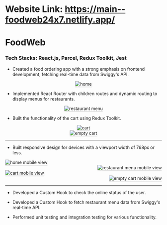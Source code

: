 # Website Link: https://main--foodweb24x7.netlify.app/

# FoodWeb

### Tech Stacks: React.js, Parcel, Redux Toolkit, Jest


* Created a food ordering app with a strong emphasis on frontend development, fetching real-time data from Swiggy's API.

<div style="text-align: center;">
    <img src="https://github.com/Sumeettt/FoodWeb/blob/main/assets/Home.png" alt="home" style="max-width:70%;box-shadow:0 2.8px 2.2px rgba(0, 0, 0, 0.12)" />
</div>

* Implemented React Router with children routes and dynamic routing to display menus for restaurants.

<div style="text-align: center;">
    <img src="https://github.com/Sumeettt/FoodWeb/blob/main/assets/RestaurantMenu.png" alt="restaurant menu" style="max-width:70%;box-shadow:0 2.8px 2.2px rgba(0, 0, 0, 0.12)" />
</div>

* Built the functionality of the cart using Redux Toolkit.

<div style="text-align: center;">
    <img src="https://github.com/Sumeettt/FoodWeb/blob/main/assets/Cart.png" alt="cart" style="max-width:70%;box-shadow:0 2.8px 2.2px rgba(0, 0, 0, 0.12)" />
</div>


<div style="text-align: center;">
    <img src="https://github.com/Sumeettt/FoodWeb/blob/main/assets/CartEmpty.png" alt="empty cart" style="max-width:70%;box-shadow:0 2.8px 2.2px rgba(0, 0, 0, 0.12)" />
</div>


-----------------


* Built responsive design for devices with a viewport width of 768px or less.

<div style="text-align: left;">
    <img src="https://github.com/Sumeettt/FoodWeb/blob/main/assets/HomeMobileView.png" alt="home mobile view" style="max-width:70%;box-shadow:0 2.8px 2.2px rgba(0, 0, 0, 0.12)" />
</div>



<div style="text-align: right;">
    <img src="https://github.com/Sumeettt/FoodWeb/blob/main/assets/RestaurantMenuMobileView.png" alt="restaurant menu mobile view" style="max-width:70%;box-shadow:0 2.8px 2.2px rgba(0, 0, 0, 0.12)" />
</div>


<div style="text-align: left;">
    <img src="https://github.com/Sumeettt/FoodWeb/blob/main/assets/CartMobileView.png" alt="cart mobile view" style="max-width:70%;box-shadow:0 2.8px 2.2px rgba(0, 0, 0, 0.12)" />
</div>


<div style="text-align: right;">
    <img src="https://github.com/Sumeettt/FoodWeb/blob/main/assets/CartEmptyMobileView.png" alt="empty cart mobile view" style="max-width:70%;box-shadow:0 2.8px 2.2px rgba(0, 0, 0, 0.12)" />
</div>


------------------

* Developed a Custom Hook to check the online status of the user.
  
* Developed a Custom Hook to fetch restaurant menu data from Swiggy's real-time API.

* Performed unit testing and integration testing for various functionality.





